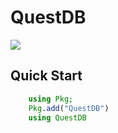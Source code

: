 # QuestDB

![](https://questdb.io/)

## Quick Start

```julia
    using Pkg;
    Pkg.add("QuestDB")
    using QuestDB
```


